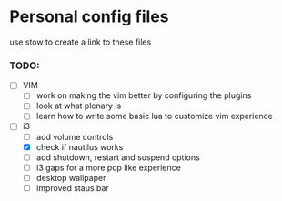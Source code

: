 # Personal config files

use stow to create a link to these files

### TODO:
- [ ] VIM
    - [ ] work on making the vim better by configuring the plugins
    - [ ] look at what plenary is 
    - [ ] learn how to write some basic lua to customize vim experience 
- [ ] i3
    - [ ] add volume controls 
    - [x] check if nautilus works 
    - [ ] add shutdown, restart and suspend options 
    - [ ] i3 gaps for a more pop like experience 
    - [ ] desktop wallpaper 
    - [ ] improved staus bar 
